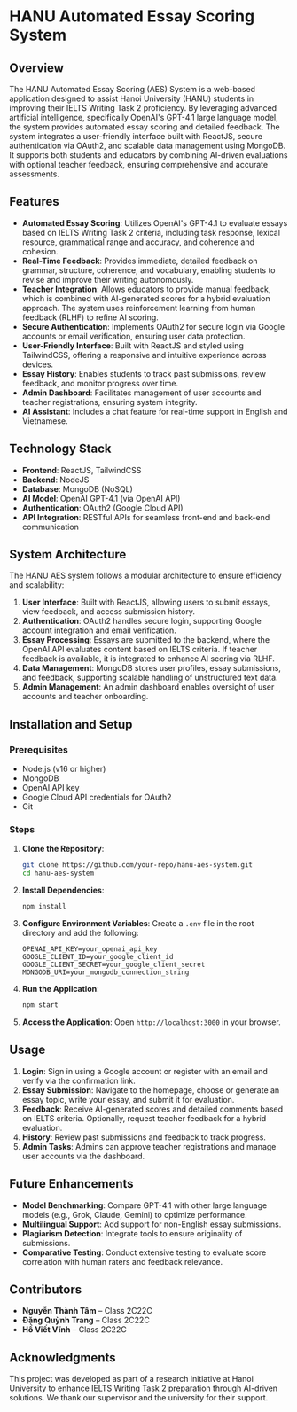 # HANU Automated Essay Scoring System

## Overview
The HANU Automated Essay Scoring (AES) System is a web-based application designed to assist Hanoi University (HANU) students in improving their IELTS Writing Task 2 proficiency. By leveraging advanced artificial intelligence, specifically OpenAI's GPT-4.1 large language model, the system provides automated essay scoring and detailed feedback. The system integrates a user-friendly interface built with ReactJS, secure authentication via OAuth2, and scalable data management using MongoDB. It supports both students and educators by combining AI-driven evaluations with optional teacher feedback, ensuring comprehensive and accurate assessments.

## Features
- **Automated Essay Scoring**: Utilizes OpenAI's GPT-4.1 to evaluate essays based on IELTS Writing Task 2 criteria, including task response, lexical resource, grammatical range and accuracy, and coherence and cohesion.
- **Real-Time Feedback**: Provides immediate, detailed feedback on grammar, structure, coherence, and vocabulary, enabling students to revise and improve their writing autonomously.
- **Teacher Integration**: Allows educators to provide manual feedback, which is combined with AI-generated scores for a hybrid evaluation approach. The system uses reinforcement learning from human feedback (RLHF) to refine AI scoring.
- **Secure Authentication**: Implements OAuth2 for secure login via Google accounts or email verification, ensuring user data protection.
- **User-Friendly Interface**: Built with ReactJS and styled using TailwindCSS, offering a responsive and intuitive experience across devices.
- **Essay History**: Enables students to track past submissions, review feedback, and monitor progress over time.
- **Admin Dashboard**: Facilitates management of user accounts and teacher registrations, ensuring system integrity.
- **AI Assistant**: Includes a chat feature for real-time support in English and Vietnamese.

## Technology Stack
- **Frontend**: ReactJS, TailwindCSS
- **Backend**: NodeJS
- **Database**: MongoDB (NoSQL)
- **AI Model**: OpenAI GPT-4.1 (via OpenAI API)
- **Authentication**: OAuth2 (Google Cloud API)
- **API Integration**: RESTful APIs for seamless front-end and back-end communication

## System Architecture
The HANU AES system follows a modular architecture to ensure efficiency and scalability:
1. **User Interface**: Built with ReactJS, allowing users to submit essays, view feedback, and access submission history.
2. **Authentication**: OAuth2 handles secure login, supporting Google account integration and email verification.
3. **Essay Processing**: Essays are submitted to the backend, where the OpenAI API evaluates content based on IELTS criteria. If teacher feedback is available, it is integrated to enhance AI scoring via RLHF.
4. **Data Management**: MongoDB stores user profiles, essay submissions, and feedback, supporting scalable handling of unstructured text data.
5. **Admin Management**: An admin dashboard enables oversight of user accounts and teacher onboarding.

## Installation and Setup
### Prerequisites
- Node.js (v16 or higher)
- MongoDB
- OpenAI API key
- Google Cloud API credentials for OAuth2
- Git

### Steps
1. **Clone the Repository**:
   ```bash
   git clone https://github.com/your-repo/hanu-aes-system.git
   cd hanu-aes-system
   ```
2. **Install Dependencies**:
   ```bash
   npm install
   ```
3. **Configure Environment Variables**:
   Create a `.env` file in the root directory and add the following:
   ```plaintext
   OPENAI_API_KEY=your_openai_api_key
   GOOGLE_CLIENT_ID=your_google_client_id
   GOOGLE_CLIENT_SECRET=your_google_client_secret
   MONGODB_URI=your_mongodb_connection_string
   ```
4. **Run the Application**:
   ```bash
   npm start
   ```
5. **Access the Application**:
   Open `http://localhost:3000` in your browser.

## Usage
1. **Login**: Sign in using a Google account or register with an email and verify via the confirmation link.
2. **Essay Submission**: Navigate to the homepage, choose or generate an essay topic, write your essay, and submit it for evaluation.
3. **Feedback**: Receive AI-generated scores and detailed comments based on IELTS criteria. Optionally, request teacher feedback for a hybrid evaluation.
4. **History**: Review past submissions and feedback to track progress.
5. **Admin Tasks**: Admins can approve teacher registrations and manage user accounts via the dashboard.

## Future Enhancements
- **Model Benchmarking**: Compare GPT-4.1 with other large language models (e.g., Grok, Claude, Gemini) to optimize performance.
- **Multilingual Support**: Add support for non-English essay submissions.
- **Plagiarism Detection**: Integrate tools to ensure originality of submissions.
- **Comparative Testing**: Conduct extensive testing to evaluate score correlation with human raters and feedback relevance.

## Contributors
- **Nguyễn Thành Tâm** – Class 2C22C
- **Đặng Quỳnh Trang** – Class 2C22C
- **Hồ Viết Vĩnh** –  Class 2C22C


## Acknowledgments
This project was developed as part of a research initiative at Hanoi University to enhance IELTS Writing Task 2 preparation through AI-driven solutions. We thank our supervisor and the university for their support.
